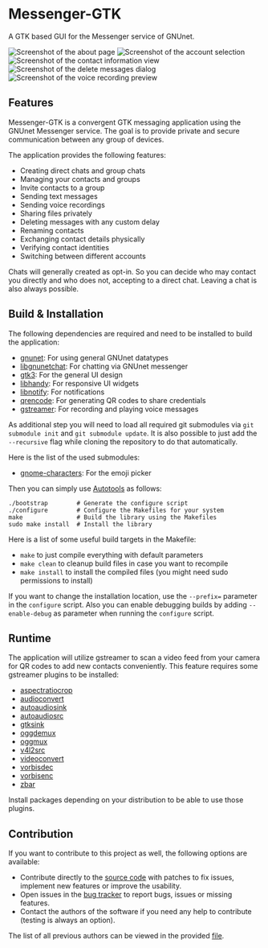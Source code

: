 # Messenger-GTK

A GTK based GUI for the Messenger service of GNUnet.

![Screenshot of the about page](screenshots/about-page.png "The GNUnet messenger application")
![Screenshot of the account selection](screenshots/account-selection.png "Select an account")
![Screenshot of the contact information view](screenshots/contact-info.png "Look at contact information")
![Screenshot of the delete messages dialog](screenshots/delete-messages.png "Delete messages with a custom delay")
![Screenshot of the voice recording preview](screenshots/voice-recording.png "Listen to the preview of voice recordings before sending")

## Features

Messenger-GTK is a convergent GTK messaging application using the GNUnet Messenger service. The goal is to provide private and secure communication between any group of devices.

The application provides the following features:

 - Creating direct chats and group chats
 - Managing your contacts and groups
 - Invite contacts to a group
 - Sending text messages
 - Sending voice recordings
 - Sharing files privately
 - Deleting messages with any custom delay
 - Renaming contacts
 - Exchanging contact details physically
 - Verifying contact identities
 - Switching between different accounts

Chats will generally created as opt-in. So you can decide who may contact you directly and who does not, accepting to a direct chat. Leaving a chat is also always possible.

## Build & Installation

The following dependencies are required and need to be installed to build the application:

 - [gnunet](https://git.gnunet.org/gnunet.git/): For using general GNUnet datatypes
 - [libgnunetchat](https://git.gnunet.org/libgnunetchat.git/): For chatting via GNUnet messenger
 - [gtk3](https://gitlab.gnome.org/GNOME/gtk): For the general UI design
 - [libhandy](https://gitlab.gnome.org/GNOME/libhandy): For responsive UI widgets
 - [libnotify](https://gitlab.gnome.org/GNOME/libnotify): For notifications
 - [qrencode](https://github.com/fukuchi/libqrencode): For generating QR codes to share credentials
 - [gstreamer](https://gitlab.freedesktop.org/gstreamer): For recording and playing voice messages

As additional step you will need to load all required git submodules via `git submodule init` and `git submodule update`. It is also possible to just add the `--recursive` flag while cloning the repository to do that automatically.

Here is the list of the used submodules:

 - [gnome-characters](https://gitlab.gnome.org/GNOME/gnome-characters): For the emoji picker

Then you can simply use [Autotools](https://www.gnu.org/software/automake/) as follows:
```
./bootstrap        # Generate the configure script
./configure        # Configure the Makefiles for your system
make               # Build the library using the Makefiles
sudo make install  # Install the library
```

Here is a list of some useful build targets in the Makefile:

 - `make` to just compile everything with default parameters
 - `make clean` to cleanup build files in case you want to recompile
 - `make install` to install the compiled files (you might need sudo permissions to install)

If you want to change the installation location, use the `--prefix=` parameter in the `configure` script. Also you can enable debugging builds by adding `--enable-debug` as parameter when running the `configure` script.

## Runtime

The application will utilize gstreamer to scan a video feed from your camera for QR codes to add new contacts conveniently. This feature requires some gstreamer plugins to be installed:

 - [aspectratiocrop](https://gstreamer.freedesktop.org/documentation/videocrop/aspectratiocrop.html?gi-language=c)
 - [audioconvert](https://gstreamer.freedesktop.org/documentation/audioconvert/index.html?gi-language=c)
 - [autoaudiosink](https://gstreamer.freedesktop.org/documentation/autodetect/autoaudiosink.html?gi-language=c)
 - [autoaudiosrc](https://gstreamer.freedesktop.org/documentation/autodetect/autoaudiosrc.html?gi-language=c)
 - [gtksink](https://gstreamer.freedesktop.org/documentation/gtk/gtksink.html?gi-language=c)
 - [oggdemux](https://gstreamer.freedesktop.org/documentation/ogg/oggdemux.html?gi-language=c)
 - [oggmux](https://gstreamer.freedesktop.org/documentation/ogg/oggmux.html?gi-language=c)
 - [v4l2src](https://gstreamer.freedesktop.org/documentation/video4linux2/v4l2src.html?gi-language=c)
 - [videoconvert](https://gstreamer.freedesktop.org/documentation/videoconvertscale/videoconvert.html?gi-language=c)
 - [vorbisdec](https://gstreamer.freedesktop.org/documentation/vorbis/vorbisdec.html?gi-language=c)
 - [vorbisenc](https://gstreamer.freedesktop.org/documentation/vorbis/vorbisenc.html?gi-language=c)
 - [zbar](https://gstreamer.freedesktop.org/documentation/zbar/index.html?gi-language=c)

Install packages depending on your distribution to be able to use those plugins.

## Contribution

If you want to contribute to this project as well, the following options are available:

 * Contribute directly to the [source code](https://git.gnunet.org/messenger-gtk.git/) with patches to fix issues, implement new features or improve the usability.
 * Open issues in the [bug tracker](https://bugs.gnunet.org/bug_report_page.php) to report bugs, issues or missing features.
 * Contact the authors of the software if you need any help to contribute (testing is always an option).

The list of all previous authors can be viewed in the provided [file](AUTHORS).
